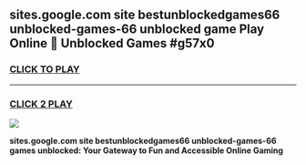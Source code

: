 
## sites.google.com site bestunblockedgames66 unblocked-games-66 unblocked game Play Online 👋 Unblocked Games #g57x0
<h3>
<a href="https://premium.freeplayer.one?title=sites.google.com_site_bestunblockedgames66_unblocked-games-66&ref=21F">CLICK TO PLAY</a></h3>
<hr>

<h3>
<a href="https://premium.freeplayer.one?title=sites.google.com_site_bestunblockedgames66_unblocked-games-66&ref=21F">CLICK 2 PLAY</a>
  
</h3>

<a href="https://premium.freeplayer.one?title=sites.google.com_site_bestunblockedgames66_unblocked-games-66&ref=21F/"><img src="https://clearcache.store/games.png"></a>


**sites.google.com site bestunblockedgames66 unblocked-games-66 games unblocked: Your Gateway to Fun and Accessible Online Gaming**
